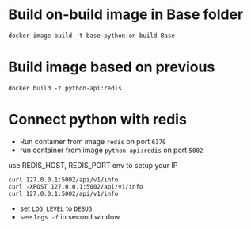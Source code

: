 # Build on-build image in Base folder

`docker image build -t base-python:on-build Base`

# Build image based on previous

`docker build -t python-api:redis .`

# Connect python with redis

- Run container from image `redis` on port `6379`
- run container from image `python-api:redis` on port `5002`

use REDIS_HOST, REDIS_PORT env to setup your IP


```
curl 127.0.0.1:5002/api/v1/info
curl -XPOST 127.0.0.1:5002/api/v1/info
curl 127.0.0.1:5002/api/v1/info
```

- set `LOG_LEVEL` to `DEBUG`
- see `logs -f` in second window

